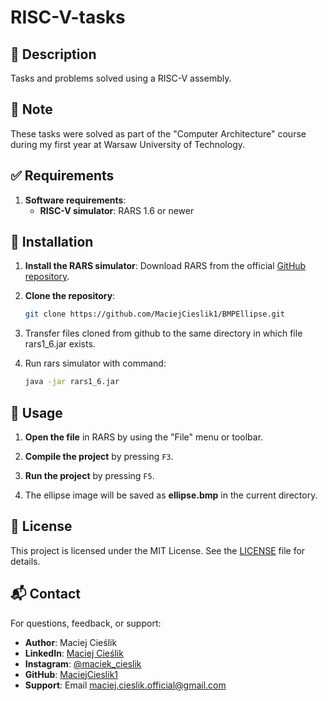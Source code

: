 # RISC-V-tasks

## 📜 Description
Tasks and problems solved using a RISC-V assembly.

## 📝 Note
These tasks were solved as part of the "Computer Architecture" course during my first year at Warsaw University of Technology.

## ✅ Requirements

1. **Software requirements**:
   - **RISC-V simulator**: RARS 1.6 or newer

## 💾 Installation

1. **Install the RARS simulator**:
   Download RARS from the official [GitHub repository](https://github.com/TheThirdOne/rars).

2. **Clone the repository**:
   ```sh
   git clone https://github.com/MaciejCieslik1/BMPEllipse.git
   ```

3. Transfer files cloned from github to the same directory in which file rars1_6.jar exists.

4. Run rars simulator with command:
   ```sh
   java -jar rars1_6.jar
    ```
   
## 🎯 Usage

1. **Open the file** in RARS by using the "File" menu or toolbar.

2. **Compile the project** by pressing `F3`.

3. **Run the project** by pressing `F5`.

5. The ellipse image will be saved as **ellipse.bmp** in the current directory.

## 📜 License
This project is licensed under the MIT License. See the [LICENSE](https://github.com/MaciejCieslik1/ShipsGame/blob/master/LICENCE) file for details.

## 📬 Contact
For questions, feedback, or support:
- **Author**: Maciej Cieślik
- **LinkedIn**: [Maciej Cieślik](https://www.linkedin.com/in/maciej-cie%C5%9Blik-1ab60a290/)
- **Instagram**: [@maciek_cieslik](https://www.instagram.com/maciek_cieslik)
- **GitHub**: [MaciejCieslik1](https://github.com/MaciejCieslik1)
- **Support**: Email [maciej.cieslik.official@gmail.com](mailto:maciej.cieslik.official@gmail.com)
